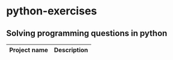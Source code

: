 # python-exercises
## Solving programming questions in python

| Project name | Description |
| ------------ | ----------- |
